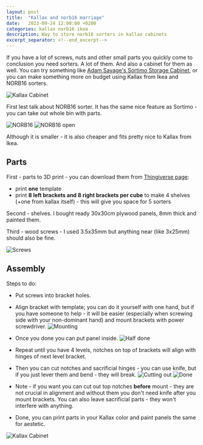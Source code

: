 ```yaml
---
layout: post
title:  "Kallax and norb16 marriage"
date:   2023-09-24 12:00:00 +0200
categories: kallax norb16 ikea
description: Way to store norb16 sorters in kallax cabinets
excerpt_separator: <!--end_excerpt-->
---
```


If you have a lot of screws, nuts and other small parts you quickly come to conclusion you need sorters. A lot of them. And also a cabinet for them as well. You can try something like [Adam Savage's Sortimo Storage Cabinet](https://www.youtube.com/watch?v=nNHDs3qlYIg), or you can make something more on budget using Kallax from Ikea and NORB16 sorters.

![Kallax Cabinet](/assets/kallaxnorb/ready.jpg)

<!--end_excerpt-->

First lest talk about NORB16 sorter. It has the same nice feature as Sortimo - you can take out whole bin with parts. 

![NORB16](/assets/kallaxnorb/norb16.jpg)
![NORB16 open](/assets/kallaxnorb/norb16-open.jpg)

Although it is smaller - it is also cheaper and fits pretty nice to Kallax from Ikea.

## Parts

First - parts to 3D print - you can download them from [Thingiverse page](https://www.thingiverse.com/thing:6233392):
  - print **one** template
  - print **8 left brackets and 8 right brackets per cube** to make 4 shelves (+one from kallax itself) - this will give you space for 5 sorters


Second - shelves. I bought ready 30x30cm plywood panels, 8mm thick and painted them.

Third - wood screws - I used 3.5x35mm but anything near (like 3x25mm) should also be fine.

![Screws](/assets/kallaxnorb/screws.jpg)

## Assembly

Steps to do:

  - Put screws into bracket holes.

  - Align bracket with template; you can do it yourself with one hand, but if you have someone to help - it will be easier (especially when screwing side with your non-dominant hand) and mount brackets with power screwdriver.
    ![Mounting](/assets/kallaxnorb/mounting.jpg)

  - Once you done you can put panel inside.
    ![Half done](/assets/kallaxnorb/half-done.jpg)

  - Repeat until you have 4 levels, notches on top of brackets will align with hinges of next level bracket.

  - Then you can cut notches and sacrificial hinges - you can use knife, but if you just lever them and bend - they will break.
    ![Cutting out](/assets/kallaxnorb/cutting-out.jpg)
    ![Done](/assets/kallaxnorb/done.jpg)

  - Note - if you want you can cut out top notches **before** mount - they are not crucial in alignment and without them you don't need knife after you mount brackets. You can also leave sacrificial parts - they won't interfere with anything.

  - Done, you can print parts in your Kallax color and paint panels the same for aestetic.

![Kallax Cabinet](/assets/kallaxnorb/ready.jpg)
